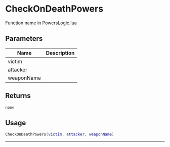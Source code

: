 # CheckOnDeathPowers

Function name in PowersLogic.lua

## Parameters

| Name       | Description |
| ---------- | ----------- |
| victim     |             |
| attacker   |             |
| weaponName |             |

## Returns

`none`

## Usage

```lua
CheckOnDeathPowers(victim, attacker, weaponName)
```

---

